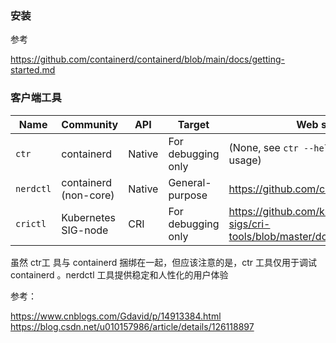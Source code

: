 ### 安装





参考

https://github.com/containerd/containerd/blob/main/docs/getting-started.md





### 客户端工具

| Name      | Community             | API    | Target             | Web site                                                     |
| --------- | --------------------- | ------ | ------------------ | ------------------------------------------------------------ |
| `ctr`     | containerd            | Native | For debugging only | (None, see `ctr --help` to learn the usage)                  |
| `nerdctl` | containerd (non-core) | Native | General-purpose    | https://github.com/containerd/nerdctl                        |
| `crictl`  | Kubernetes SIG-node   | CRI    | For debugging only | https://github.com/kubernetes-sigs/cri-tools/blob/master/docs/crictl.md |

虽然 ctr工 具与 containerd 捆绑在一起，但应该注意的是，ctr 工具仅用于调试 containerd 。nerdctl 工具提供稳定和人性化的用户体验

参考：

https://www.cnblogs.com/Gdavid/p/14913384.html
https://blog.csdn.net/u010157986/article/details/126118897

